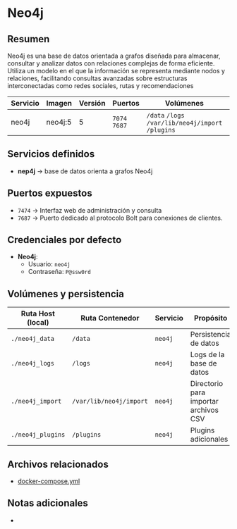 # Neo4j

## Resumen

Neo4j es una base de datos orientada a grafos diseñada para almacenar, consultar y analizar datos con relaciones complejas de forma eficiente. Utiliza un modelo en el que la información se representa mediante nodos y relaciones, facilitando consultas avanzadas sobre estructuras interconectadas como redes sociales, rutas y recomendaciones


| Servicio  | Imagen      | Versión | Puertos   | Volúmenes                | Red     |
|-----------|-------------|---------|-----------|--------------------------|---------|
| neo4j     | neo4j:5     | 5       | `7074` `7687` | `/data` `/logs` `/var/lib/neo4j/import` `/plugins`       | shared_network |



## Servicios definidos

- **nep4j** → base de datos orienta a grafos Neo4j


## Puertos expuestos

- `7474` → Interfaz web de administración y consulta
- `7687` → Puerto dedicado al protocolo Bolt para conexiones de clientes.


## Credenciales por defecto

- **Neo4j**:
  - Usuario: `neo4j`
  - Contraseña: `P@ssw0rd`

## Volúmenes y persistencia

| Ruta Host (local)        | Ruta Contenedor         | Servicio     | Propósito                                |
|--------------------------|-------------------------|--------------|------------------------------------------|
| `./neo4j_data`           | `/data`                 | `neo4j`      | Persistencia de datos                    |
| `./neo4j_logs`           | `/logs`                 | `neo4j`      | Logs de la base de datos                 |
| `./neo4j_import`         | `/var/lib/neo4j/import` | `neo4j`      | Directorio para importar archivos CSV    |
| `./neo4j_plugins`        | `/plugins`              | `neo4j`      | Plugins adicionales                      |



## Archivos relacionados

- [docker-compose.yml](./docker-compose.yml)


## Notas adicionales

- 

